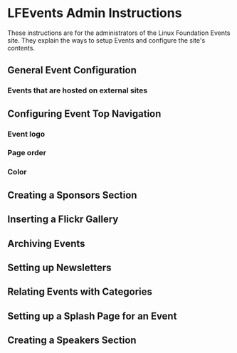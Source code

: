 # LFEvents Admin Instructions

These instructions are for the administrators of the Linux Foundation Events site.  They explain the ways to setup Events and configure the site's contents.

## General Event Configuration

### Events that are hosted on external sites

## Configuring Event Top Navigation

### Event logo
### Page order
### Color

## Creating a Sponsors Section

## Inserting a Flickr Gallery

## Archiving Events

## Setting up Newsletters

## Relating Events with Categories

## Setting up a Splash Page for an Event

## Creating a Speakers Section